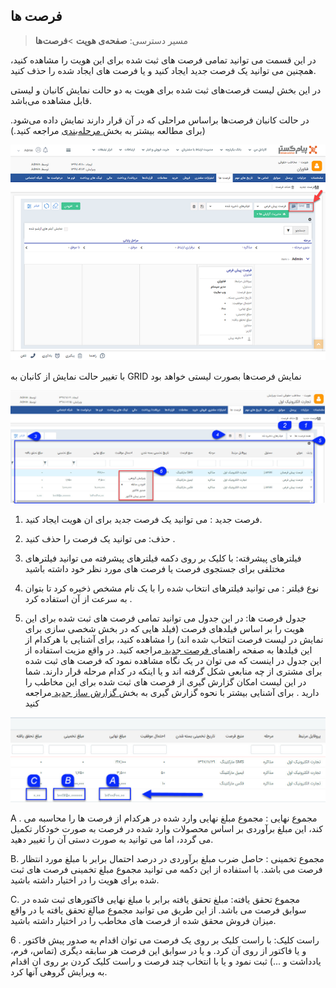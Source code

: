 ﻿## فرصت ها

> مسیر دسترسی:  **صفحه‌ی هویت** >**فرصت‌ها** 

در این قسمت می توانید تمامی فرصت های ثبت شده برای این هویت را مشاهده کنید، همچنین می توانید یک فرصت جدید ایجاد کنید و یا فرصت های ایجاد شده را حذف کنید.

در این بخش لیست فرصت‌های ثبت شده برای هویت به دو حالت نمایش کانبان و لیستی قابل مشاهده می‌باشد.

در حالت کانبان فرصت‌ها براساس مراحلی که در آن قرار دارند نمایش داده می‌شود. (برای مطالعه بیشتر به بخش[ مرحله‌بندی](file%3A%2F%2F%2FC%3A%5CUsers%5CH.abasi%5CDocuments%5CGitHub%5CPayamGostarDocs%5Chelp%202.5.4%5CIntegrated-bank%5CDatabase%5CRecords%5Cleveling%5Cleveling.md) مراجعه کنید.)

![](Opportunities1.png)


با تغییر حالت نمایش از کانبان به GRID   نمایش فرصت‌ها بصورت لیستی خواهد بود 

![](Opportunities.jpg)

1.  فرصت جدید : می توانید یک فرصت جدید برای ان هویت ایجاد کنید.


2.  حذف: می توانید یک فرصت را حذف کنید .

3. فیلترهای پیشرفته: با کلیک بر روی دکمه فیلترهای پیشرفته می توانید فیلترهای مختلفی برای جستجوی فرصت یا فرصت های مورد نظر خود داشته باشید

4. نوع فیلتر : می توانید فیلترهای انتخاب شده را با یک نام مشخص ذخیره کرد تا بتوان به سرعت از آن استفاده کرد .

5. جدول فرصت ها: در این جدول می توانید تمامی فرصت های ثبت شده برای این هویت را بر اساس فیلدهای فرصت (فیلد هایی که در بخش شخصی سازی برای نمایش در لیست فرصت انتخاب شده اند) را مشاهده کنید، برای آشنایی با هرکدام از این فیلدها به صفحه راهنمای[ فرصت جدید ](https://github.com/1stco/PayamGostarDocs/blob/master/help%202.5.4/Integrated-bank/Database/Records/New-opportunity/New-opportunity.md) مراجعه کنید. در واقع مزیت استفاده از این جدول در اینست که می توان در یک نگاه مشاهده نمود که فرصت های ثبت شده برای مشتری از چه منابعی شکل گرفته اند و یا اینکه در کدام مرحله قرار دارند. شما در این لیست امکان گزارش گیری از فرصت های ثبت شده برای این مخاطب را دارید .  برای آشنایی بیشتر با نحوه گزارش گیری به بخش[ گزارش ساز جدید ](https://github.com/1stco/PayamGostarDocs/blob/master/help%202.5.4/Management-and-reports/Report-Builder/Report-Builder.md)مراجعه کنید

![](Opportunities2.jpg)


A . مجموع نهایی : مجموع مبلغ نهایی وارد شده در هرکدام از فرصت ها را محاسبه می کند، این مبلغ برآوردی بر اساس محصولات وارد شده در فرصت به صورت خودکار تکمیل می گردد، اما می توانید به صورت دستی آن را تغییر دهید.

B. مجموع تخمینی : حاصل ضرب مبلغ برآوردی در درصد احتمال برابر با مبلغ مورد انتظار فرصت می باشد. با استفاده از این دکمه می توانید مجموع مبلغ تخمینی فرصت های ثبت شده برای هویت را در اختیار داشته باشید.

C. مجموع تحقق یافته: مبلغ تحقق یافته برابر با مبلغ نهایی فاکتورهای ثبت شده در سوابق فرصت می باشد. از این طریق می توانید مجموع مبالغ تحقق یافته یا  در واقع میزان فروش محقق شده از فرصت های مخاطب را در اختیار داشته باشید.

6 . راست کلیک: با راست کلیک بر روی یک فرصت می توان اقدام به صدور پیش فاکتور و یا فاکتور از روی آن کرد. و یا در سوابق این فرصت هر سابقه دیگری (تماس، فرم، یادداشت و ...) ثبت نمود و یا با انتخاب چند فرصت و راست کلیک کردن بر روی ان اقدام به ویرایش گروهی آنها کرد.
